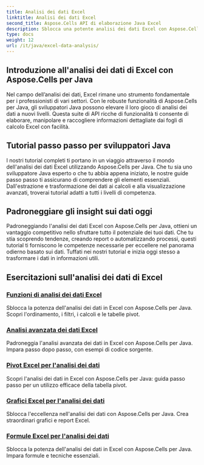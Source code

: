 ```yaml
---
title: Analisi dei dati Excel
linktitle: Analisi dei dati Excel
second_title: Aspose.Cells API di elaborazione Java Excel
description: Sblocca una potente analisi dei dati Excel con Aspose.Cells per Java. Esplora tutorial passo passo per gli sviluppatori Java. Approfondimenti sui dati anagrafici oggi.
type: docs
weight: 12
url: /it/java/excel-data-analysis/
---
```


## Introduzione all'analisi dei dati di Excel con Aspose.Cells per Java

Nel campo dell’analisi dei dati, Excel rimane uno strumento fondamentale per i professionisti di vari settori. Con le robuste funzionalità di Aspose.Cells per Java, gli sviluppatori Java possono elevare il loro gioco di analisi dei dati a nuovi livelli. Questa suite di API ricche di funzionalità ti consente di elaborare, manipolare e raccogliere informazioni dettagliate dai fogli di calcolo Excel con facilità.

## Tutorial passo passo per sviluppatori Java

I nostri tutorial completi ti portano in un viaggio attraverso il mondo dell'analisi dei dati Excel utilizzando Aspose.Cells per Java. Che tu sia uno sviluppatore Java esperto o che tu abbia appena iniziato, le nostre guide passo passo ti assicurano di comprendere gli elementi essenziali. Dall'estrazione e trasformazione dei dati ai calcoli e alla visualizzazione avanzati, troverai tutorial adatti a tutti i livelli di competenza.

## Padroneggiare gli insight sui dati oggi

Padroneggiando l'analisi dei dati Excel con Aspose.Cells per Java, ottieni un vantaggio competitivo nello sfruttare tutto il potenziale dei tuoi dati. Che tu stia scoprendo tendenze, creando report o automatizzando processi, questi tutorial ti forniscono le competenze necessarie per eccellere nel panorama odierno basato sui dati. Tuffati nei nostri tutorial e inizia oggi stesso a trasformare i dati in informazioni utili.

## Esercitazioni sull'analisi dei dati di Excel
### [Funzioni di analisi dei dati Excel](./data-analysis-functions-excel/)
Sblocca la potenza dell'analisi dei dati in Excel con Aspose.Cells per Java. Scopri l'ordinamento, i filtri, i calcoli e le tabelle pivot.
### [Analisi avanzata dei dati Excel](./advanced-data-analysis-excel/)
Padroneggia l'analisi avanzata dei dati in Excel con Aspose.Cells per Java. Impara passo dopo passo, con esempi di codice sorgente.
### [Pivot Excel per l'analisi dei dati](./data-analysis-excel-pivot/)
Scopri l'analisi dei dati in Excel con Aspose.Cells per Java: guida passo passo per un utilizzo efficace della tabella pivot.
### [Grafici Excel per l'analisi dei dati](./data-analysis-excel-charts/)
Sblocca l'eccellenza nell'analisi dei dati con Aspose.Cells per Java. Crea straordinari grafici e report Excel.
### [Formule Excel per l'analisi dei dati](./data-analysis-excel-formulas/)
Sblocca la potenza dell'analisi dei dati in Excel con Aspose.Cells per Java. Impara formule e tecniche essenziali.